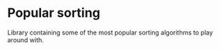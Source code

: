 # Popular sorting
Library containing some of the most popular sorting algorithms to play around with. 